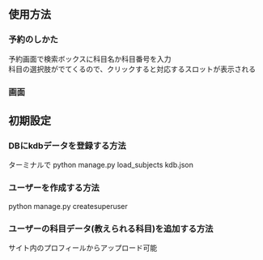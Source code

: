 ## 使用方法
### 予約のしかた
予約画面で検索ボックスに科目名か科目番号を入力  
科目の選択肢がでてくるので、クリックすると対応するスロットが表示される  

### 画面


## 初期設定
### DBにkdbデータを登録する方法
ターミナルで python manage.py load_subjects kdb.json

### ユーザーを作成する方法
python manage.py createsuperuser

### ユーザーの科目データ(教えられる科目)を追加する方法
サイト内のプロフィールからアップロード可能
